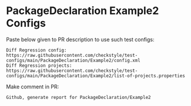 # PackageDeclaration Example2 Configs
Paste below given to PR description to use such test configs:
```
Diff Regression config: https://raw.githubusercontent.com/checkstyle/test-configs/main/PackageDeclaration/Example2/config.xml
Diff Regression projects: https://raw.githubusercontent.com/checkstyle/test-configs/main/PackageDeclaration/Example2/list-of-projects.properties
```
Make comment in PR:
```
Github, generate report for PackageDeclaration/Example2
```

